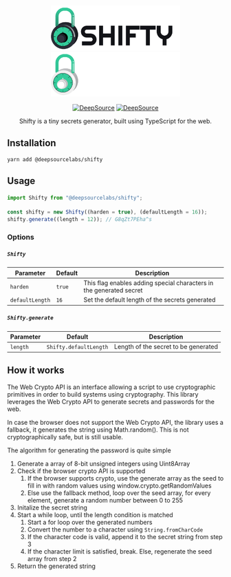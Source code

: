 <div align="center">

<p>
  <img src="./.github/logo-light.svg#gh-light-mode-only" alt="Shifty" width="300">
  <img src="./.github/logo-dark.svg#gh-dark-mode-only" alt="Shifty" width="300">
</p>

[![DeepSource](https://deepsource.io/gh/deepsourcelabs/shifty.svg/?label=active+issues&show_trend=true&token=-guPFvlwSE5CSxHrlAc563Bz)](https://deepsource.io/gh/deepsourcelabs/shifty/?ref=repository-badge) [![DeepSource](https://deepsource.io/gh/deepsourcelabs/shifty.svg/?label=resolved+issues&show_trend=true&token=-guPFvlwSE5CSxHrlAc563Bz)](https://deepsource.io/gh/deepsourcelabs/shifty/?ref=repository-badge)

  <p>Shifty is a tiny secrets generator, built using TypeScript for the web.</p>

</div>

## Installation

```sh
yarn add @deepsourcelabs/shifty
```

## Usage

```js
import Shifty from "@deepsourcelabs/shifty";

const shifty = new Shifty((harden = true), (defaultLength = 16));
shifty.generate((length = 12)); // G8qZt7PEha^s
```

### Options

##### `Shifty`

| Parameter       | Default | Description                                                         |
| --------------- | ------- | ------------------------------------------------------------------- |
| `harden`        | `true`  | This flag enables adding special characters in the generated secret |
| `defaultLength` | `16`    | Set the default length of the secrets generated                     |

##### `Shifty.generate`

| Parameter | Default                | Description                          |
| --------- | ---------------------- | ------------------------------------ |
| `length`  | `Shifty.defaultLength` | Length of the secret to be generated |

## How it works

The Web Crypto API is an interface allowing a script to use cryptographic primitives in order to build systems using cryptography. This library leverages the Web Crypto API to generate secrets and passwords for the web.

In case the browser does not support the Web Crypto API, the library uses a fallback, it generates the string using Math.random(). This is not cryptographically safe, but is still usable.

The algorithm for generating the password is quite simple

1. Generate a array of 8-bit unsigned integers using Uint8Array
2. Check if the browser crypto API is supported
   1. If the browser supports crypto, use the generate array as the seed to fill in with random values using window.crypto.getRandomValues
   2. Else use the fallback method, loop over the seed array, for every element, generate a random number between 0 to 255
3. Initalize the secret string
4. Start a while loop, until the length condition is matched
   1. Start a for loop over the generated numbers
   2. Convert the number to a character using `String.fromCharCode`
   3. If the character code is valid, append it to the secret string from step 3
   4. If the character limit is satisfied, break. Else, regenerate the seed array from step 2
5. Return the generated string
